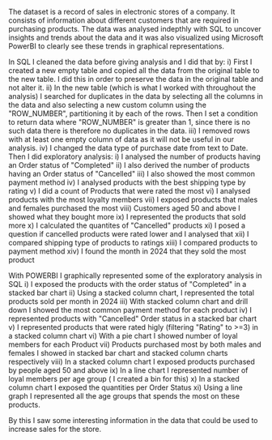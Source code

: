 The dataset is a record of sales in electronic stores of a company. 
It consists of information about different customers that are required in purchasing products.
The data was analysed indepthly with SQL to uncover insights and trends about the data and it was also visualized using Microsoft PowerBI to clearly see these trends in graphical representations.

In SQL I cleaned the data before giving analysis and I did that by:
  i) First I created a new empty table and copied all the data from the original table to the new table. I did this in order to preserve the data in the original table and not alter it.
  ii) In the new table (which is what I worked with throughout the analysis) I searched for duplicates in the data by selecting all the columns in the data and also selecting a new custom column using the "ROW_NUMBER", partitioning it by each of the rows. Then I set a condition to return data where "ROW_NUMBER" is greater than 1, since there is no such data there is therefore no duplicates in the data.
  iii) I removed rows with at least one empty column of data as it will not be useful in our analysis.
  iv) I changed the data type of purchase date from text to Date.
      Then I did exploratory analysis:
  i) I analysed the number of products having an Order status of "Completed"
  ii) I also derived the number of products having an Order status of "Cancelled"
  iii) I also showed the most common payment method
  iv) I analysed products with the best shipping type by rating
  v) I did a count of Products that were rated the most
  vi) I analysed products with the most loyalty members
  vii) I exposed products that males and females purchased the most
  viii) Customers aged 50 and above I showed what they bought more
  ix) I represented the products that sold more
  x) I calculated the quantites of "Cancelled" products
  xi) I posed a question if cancelled products were rated lower and I analysed that
  xii) I compared shipping type of products to ratings
  xiii) I compared products to payment method
  xiv) I found the month in 2024 that they sold the most product

With POWERBI I graphically represented some of the exploratory analysis in SQL
  i) I exposed the products with the order status of "Completed" in a stacked bar chart
  ii) Using a stacked column chart, I represented the total products sold per month in 2024
  iii) With stacked column chart and drill down I showed the most common payment method for each product
  iv) I represented products with "Cancelled" Order status in a stacked bar chart
  v) I represented products that were rated higly (filtering "Rating" to >=3) in a stacked column chart
  vi) With a pie chart I showed number of loyal members for each Product
  vii) Products purchased most by both males and females I showed in stacked bar chart and stacked column charts respectively
  viii) In a stacked column chart I exposed products purchased by people aged 50 and above
  ix) In a line chart I represented number of loyal members per age group ( I created a bin for this)
  x) In a stacked column chart I exposed the quantities per Order Status
  xi) Using a line graph I represented all the age groups that spends the most on these products.


By this I saw some interesting information in the data that could be used to increase sales for the store.
